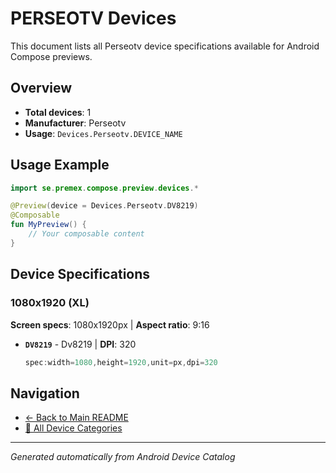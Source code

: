 # PERSEOTV Devices

This document lists all Perseotv device specifications available for Android Compose previews.

## Overview

- **Total devices**: 1
- **Manufacturer**: Perseotv
- **Usage**: `Devices.Perseotv.DEVICE_NAME`

## Usage Example

```kotlin
import se.premex.compose.preview.devices.*

@Preview(device = Devices.Perseotv.DV8219)
@Composable
fun MyPreview() {
    // Your composable content
}
```

## Device Specifications

### 1080x1920 (XL)

**Screen specs**: 1080x1920px | **Aspect ratio**: 9:16

- **`DV8219`** - Dv8219 | **DPI**: 320
  ```kotlin
  spec:width=1080,height=1920,unit=px,dpi=320
  ```

## Navigation

- [← Back to Main README](../../README.md)
- [📱 All Device Categories](../README.md)

---
*Generated automatically from Android Device Catalog*
